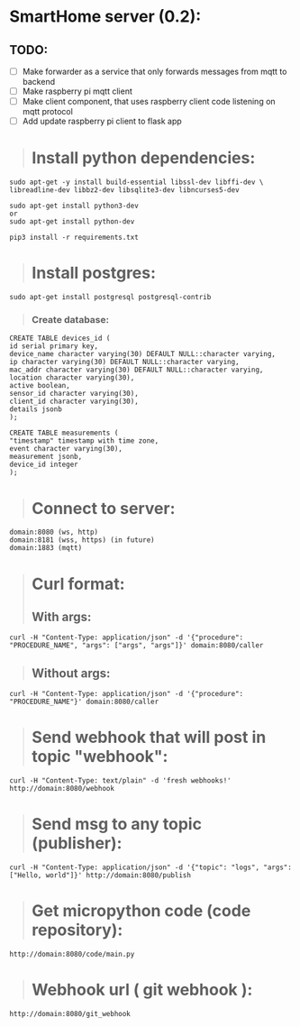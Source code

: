 # SmartHome server (0.2): 

## TODO:

* [ ] Make forwarder as a service that only forwards messages from mqtt to backend
* [ ] Make raspberry pi mqtt client
* [ ] Make client component, that uses raspberry client code listening on mqtt protocol
* [ ] Add update raspberry pi client to flask app

># Install python dependencies:
>
    sudo apt-get -y install build-essential libssl-dev libffi-dev \
    libreadline-dev libbz2-dev libsqlite3-dev libncurses5-dev

    sudo apt-get install python3-dev
    or
    sudo apt-get install python-dev

    pip3 install -r requirements.txt
>

># Install postgres:
>
    sudo apt-get install postgresql postgresql-contrib
>
>### Create database:
>
    CREATE TABLE devices_id (
    id serial primary key,
    device_name character varying(30) DEFAULT NULL::character varying,
    ip character varying(30) DEFAULT NULL::character varying,
    mac_addr character varying(30) DEFAULT NULL::character varying,
    location character varying(30),
    active boolean,
    sensor_id character varying(30),
    client_id character varying(30),
    details jsonb
    );
>
    CREATE TABLE measurements (
    "timestamp" timestamp with time zone,
    event character varying(30),
    measurement jsonb,
    device_id integer
    );
>
>
>



># Connect to server:
    domain:8080 (ws, http)
    domain:8181 (wss, https) (in future)
    domain:1883 (mqtt)

># Curl format:
>
>## With args:
>
    curl -H "Content-Type: application/json" -d '{"procedure": "PROCEDURE_NAME", "args": ["args", "args"]}' domain:8080/caller
>
>## Without args:
>
    curl -H "Content-Type: application/json" -d '{"procedure": "PROCEDURE_NAME"}' domain:8080/caller
>
># Send webhook that will post in topic "webhook":
>
    curl -H "Content-Type: text/plain" -d 'fresh webhooks!' http://domain:8080/webhook
> 
># Send msg to any topic (publisher):
>
    curl -H "Content-Type: application/json" -d '{"topic": "logs", "args": ["Hello, world"]}' http://domain:8080/publish
> 
>
># Get micropython code (code repository):
>
    http://domain:8080/code/main.py
> 
>
># Webhook url ( git webhook ):
>
    http://domain:8080/git_webhook
> 
>
